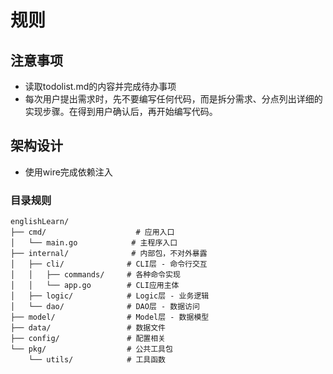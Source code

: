 # 规则
## 注意事项
- 读取todolist.md的内容并完成待办事项
- 每次用户提出需求时，先不要编写任何代码，而是拆分需求、分点列出详细的实现步骤。在得到用户确认后，再开始编写代码。

## 架构设计

- 使用wire完成依赖注入


### 目录规则

```
englishLearn/
├── cmd/                    # 应用入口
│   └── main.go            # 主程序入口
├── internal/              # 内部包，不对外暴露
│   ├── cli/              # CLI层 - 命令行交互
│   │   ├── commands/     # 各种命令实现
│   │   └── app.go        # CLI应用主体
│   ├── logic/            # Logic层 - 业务逻辑
│   └── dao/              # DAO层 - 数据访问
├── model/                # Model层 - 数据模型
├── data/                 # 数据文件
├── config/               # 配置相关
└── pkg/                  # 公共工具包
    └── utils/            # 工具函数
```

